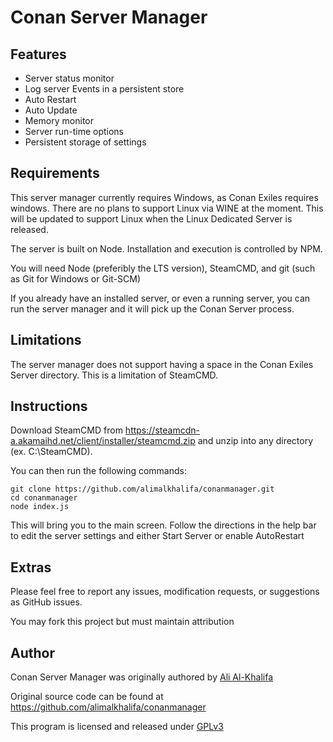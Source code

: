 # Conan Server Manager

## Features

- Server status monitor
- Log server Events in a persistent store
- Auto Restart
- Auto Update
- Memory monitor
- Server run-time options
- Persistent storage of settings

## Requirements

This server manager currently requires Windows, as Conan Exiles
requires windows.  There are no plans to support Linux via WINE
at the moment.  This will be updated to support Linux when the
Linux Dedicated Server is released.

The server is built on Node.  Installation and execution is controlled
by NPM.

You will need Node (preferibly the LTS version), SteamCMD, and git (such
as Git for Windows or Git-SCM)

If you already have an installed server, or even a running server,
you can run the server manager and it will pick up the Conan Server
process.

## Limitations

The server manager does not support having a space in the Conan Exiles
Server directory.  This is a limitation of SteamCMD.

## Instructions

Download SteamCMD from https://steamcdn-a.akamaihd.net/client/installer/steamcmd.zip
and unzip into any directory (ex. C:\SteamCMD).

You can then run the following commands:

```
git clone https://github.com/alimalkhalifa/conanmanager.git
cd conanmanager
node index.js
```

This will bring you to the main screen.  Follow the directions in the help
bar to edit the server settings and either Start Server or enable AutoRestart

## Extras

Please feel free to report any issues, modification requests, or suggestions
as GitHub issues.

You may fork this project but must maintain attribution

## Author

Conan Server Manager was originally authored by [Ali Al-Khalifa](https://github.com/alimalkhalifa)

Original source code can be found at https://github.com/alimalkhalifa/conanmanager

This program is licensed and released under [GPLv3](https://www.gnu.org/licenses/gpl-3.0.en.html)
